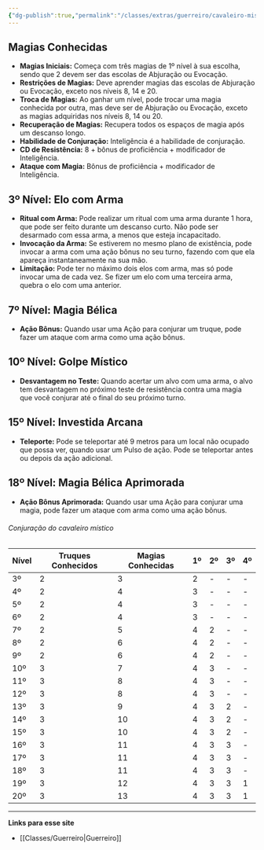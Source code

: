 ```yaml
---
{"dg-publish":true,"permalink":"/classes/extras/guerreiro/cavaleiro-mistico/","created":"2024-07-25T19:44:38.750-03:00"}
---
```



## Magias Conhecidas
- **Magias Iniciais:** Começa com três magias de 1º nível à sua escolha, sendo que 2 devem ser das escolas de Abjuração ou Evocação. 
- **Restrições de Magias:** Deve aprender magias das escolas de Abjuração ou Evocação, exceto nos níveis 8, 14 e 20. 
- **Troca de Magias:** Ao ganhar um nível, pode trocar uma magia conhecida por outra, mas deve ser de Abjuração ou Evocação, exceto as magias adquiridas nos níveis 8, 14 ou 20.
- **Recuperação de Magias:** Recupera todos os espaços de magia após um descanso longo.
- **Habilidade de Conjuração:** Inteligência é a habilidade de conjuração.
- **CD de Resistência:** 8 + bônus de proficiência + modificador de Inteligência.
- **Ataque com Magia:** Bônus de proficiência + modificador de Inteligência.

## 3º Nível: Elo com Arma
- **Ritual com Arma:** Pode realizar um ritual com uma arma durante 1 hora, que pode ser feito durante um descanso curto. Não pode ser desarmado com essa arma, a menos que esteja incapacitado.
- **Invocação da Arma:** Se estiverem no mesmo plano de existência, pode invocar a arma com uma ação bônus no seu turno, fazendo com que ela apareça instantaneamente na sua mão.
- **Limitação:** Pode ter no máximo dois elos com arma, mas só pode invocar uma de cada vez. Se fizer um elo com uma terceira arma, quebra o elo com uma anterior.

## 7º Nível: Magia Bélica
- **Ação Bônus:** Quando usar uma Ação para conjurar um truque, pode fazer um ataque com arma como uma ação bônus.

## 10º Nível: Golpe Místico
- **Desvantagem no Teste:** Quando acertar um alvo com uma arma, o alvo tem desvantagem no próximo teste de resistência contra uma magia que você conjurar até o final do seu próximo turno.

## 15º Nível: Investida Arcana
- **Teleporte:** Pode se teleportar até 9 metros para um local não ocupado que possa ver, quando usar um Pulso de ação. Pode se teleportar antes ou depois da ação adicional.

## 18º Nível: Magia Bélica Aprimorada
- **Ação Bônus Aprimorada:** Quando usar uma Ação para conjurar uma magia, pode fazer um ataque com arma como uma ação bônus.


###### Conjuração do cavaleiro místico

| Nível | Truques Conhecidos | Magias Conhecidas | 1º | 2º | 3º | 4º |
|-------|---------------------|-------------------|----|----|----|----|
| 3º    | 2                   | 3                 | 2  | -  | -  | -  |
| 4º    | 2                   | 4                 | 3  | -  | -  | -  |
| 5º    | 2                   | 4                 | 3  | -  | -  | -  |
| 6º    | 2                   | 4                 | 3  | -  | -  | -  |
| 7º    | 2                   | 5                 | 4  | 2  | -  | -  |
| 8º    | 2                   | 6                 | 4  | 2  | -  | -  |
| 9º    | 2                   | 6                 | 4  | 2  | -  | -  |
| 10º   | 3                   | 7                 | 4  | 3  | -  | -  |
| 11º   | 3                   | 8                 | 4  | 3  | -  | -  |
| 12º   | 3                   | 8                 | 4  | 3  | -  | -  |
| 13º   | 3                   | 9                 | 4  | 3  | 2  | -  |
| 14º   | 3                   | 10                | 4  | 3  | 2  | -  |
| 15º   | 3                   | 10                | 4  | 3  | 2  | -  |
| 16º   | 3                   | 11                | 4  | 3  | 3  | -  |
| 17º   | 3                   | 11                | 4  | 3  | 3  | -  |
| 18º   | 3                   | 11                | 4  | 3  | 3  | -  |
| 19º   | 3                   | 12                | 4  | 3  | 3  | 1  |
| 20º   | 3                   | 13                | 4  | 3  | 3  | 1  |

___
**Links para esse site**
- [[Classes/Guerreiro\|Guerreiro]]